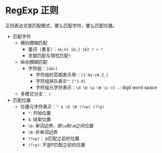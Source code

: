 # RegExp 正则

正则表达式是匹配模式，要么匹配字符，要么匹配位置。

- 匹配字符
  - 横向模糊匹配
    - 量词（重复）：`{m,n} {m,} {m} ? + *` 
    - 贪婪匹配与惰性匹配`?`
  - 纵向模糊匹配
    - 字符组：`[abc]`
      - 字符组的范围表示用`-`: `[1-9a-zA-Z_]`
      - 字符组排队表示`^`: `[^1-9]`
      - 字符组元字符表示：`\d \D \w \W \s \S .`: digit word space
  - 多模式分支： `|`
- 匹配位置
  - 位置元字符表示：`^ $ \b \B (?=p) (?!p)`
    - `^`: 开始位置
    - `$`: 结束位置
    - `\b`: 单词边界，即`\w`和`\W`之间位置
    - `\B`: 非单词边界
    - `(?=p)`： p匹配之前的位置
    - `(?!p)`: 不是P匹配之前的位置

